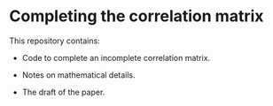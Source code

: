 # Completing the correlation matrix

This repository contains:

* Code to complete an incomplete correlation matrix.

* Notes on mathematical details.

* The draft of the paper.


